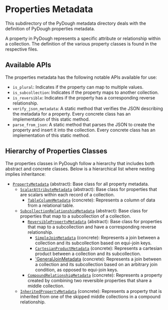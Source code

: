 # Properties Metadata

This subdirectory of the PyDough metadata directory deals with the definition of PyDough properties metadata.

A property in PyDough represents a specific attribute or relationship within a collection. The definition of the various property classes is found in the respective files.

## Available APIs

The properties metadata has the following notable APIs available for use:

- `is_plural`: Indicates if the property can map to multiple values.
- `is_subcollection`: Indicates if the property maps to another collection.
- `is_reversible`: Indicates if the property has a corresponding reverse relationship.
- `verify_json_metadata`: A static method that verifies the JSON describing the metadata for a property. Every concrete class has an implementation of this static method.
- `parse_from_json`: A static method that parses the JSON to create the property and insert it into the collection. Every concrete class has an implementation of this static method.

## Hierarchy of Properties Classes

The properties classes in PyDough follow a hierarchy that includes both abstract and concrete classes. Below is a hierarchical list where nesting implies inheritance:

- [`PropertyMetadata`](property_metadata.py) (abstract): Base class for all property metadata.
    - [`ScalarAttributeMetadata`](scalar_attribute_metadata.py) (abstract): Base class for properties that are scalars within each record of a collection.
        - [`TableColumnMetadata`](table_column_metadata.py) (concrete): Represents a column of data from a relational table.
    - [`SubcollectionRelationshipMetadata`](subcollection_relationship_metadata.py) (abstract): Base class for properties that map to a subcollection of a collection.
        - [`ReversiblePropertyMetadata`](reversible_property_metadata.py) (abstract): Base class for properties that map to a subcollection and have a corresponding reverse relationship.
            - [`SimpleJoinMetadata`](simple_join_metadata.py) (concrete): Represents a join between a collection and its subcollection based on equi-join keys.
            - [`CartesianProductMetadata`](cartesian_product_metadata.py) (concrete): Represents a cartesian product between a collection and its subcollection.
            - ['GeneralJoinMetadata](general_join_metadata.py) (concrete): Represents a join between a collection and its subcollection based on an arbitrary join condition, as opposed to equi-join keys.
        - [`CompoundRelationshipMetadata`](compound_relationship_metadata.py) (concrete): Represents a property created by combining two reversible properties that share a middle collection.
    - [`InheritedPropertyMetadata`](inherited_property_metadata.py) (concrete): Represents a property that is inherited from one of the skipped middle collections in a compound relationship.